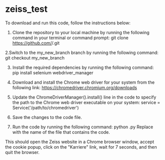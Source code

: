 # zeiss_test
To download and run this code, follow the instructions below:

1. Clone the repository to your local machine by running the following command in your terminal or command prompt:
git clone https://github.com/<username>/<repository>.git

2.Switch to the my_new_branch branch by running the following command:
git checkout my_new_branch

3. Install the required dependencies by running the following command:
pip install selenium webdriver_manager

4. Download and install the Chrome web driver for your system from the following link:
https://chromedriver.chromium.org/downloads

5. Update the ChromeDriverManager().install() line in the code to specify the path to the Chrome web driver executable on your system:
service = Service('/path/to/chromedriver')

6. Save the changes to the code file.
7. Run the code by running the following command:
python <filename>.py
Replace <filename> with the name of the file that contains the code.


This should open the Zeiss website in a Chrome browser window, accept the cookie popup, click on the "Karriere" link, wait for 7 seconds, and then quit the browser.
